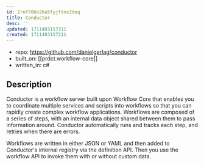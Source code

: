 ```yaml
---
id: 2rnf786n2ba5fyjttnx2deq
title: Conductor
desc: ''
updated: 1711403157311
created: 1711403157311
---
```


- repo: https://github.com/danielgerlag/conductor
- built_on: [[prdct.workflow-core]]
- written_in: c#

## Description

Conductor is a workflow server built upon Workflow Core that enables you to coordinate multiple services and scripts into workflows so that you can rapidly create complex workflow applications. Workflows are composed of a series of steps, with an internal data object shared between them to pass information around. Conductor automatically runs and tracks each step, and retries when there are errors.

Workflows are written in either JSON or YAML and then added to Conductor's internal registry via the definition API. Then you use the workflow API to invoke them with or without custom data.